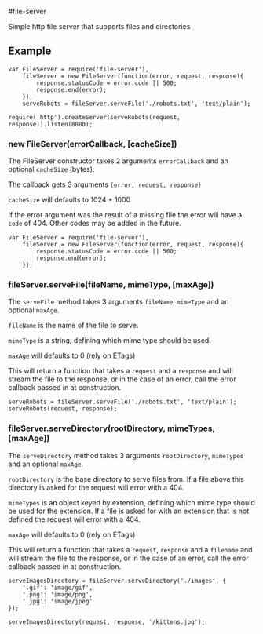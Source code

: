 #file-server

Simple http file server that supports files and directories


## Example

    var FileServer = require('file-server'),
        fileServer = new FileServer(function(error, request, response){
            response.statusCode = error.code || 500;
            response.end(error);
        }),
        serveRobots = fileServer.serveFile('./robots.txt', 'text/plain');

    require('http').createServer(serveRobots(request, response)).listen(8080);


### new FileServer(errorCallback, [cacheSize])

The FileServer constructor takes 2 arguments `errorCallback` and an optional `cacheSize` (bytes).

The callback gets 3 arguments `(error, request, response)`

`cacheSize` will defaults to 1024 * 1000

If the error argument was the result of a missing file the error will have a `code` of 404. Other codes may be added in the future.

    var FileServer = require('file-server'),
        fileServer = new FileServer(function(error, request, response){
            response.statusCode = error.code || 500;
            response.end(error);
        });


### fileServer.serveFile(fileName, mimeType, [maxAge])

The `serveFile` method takes 3 arguments `fileName`, `mimeType` and an optional `maxAge`.

`fileName` is the name of the file to serve.

`mimeType` is a string, defining which mime type should be used.

`maxAge` will defaults to 0 (rely on ETags)

This will return a function that takes a `request` and a `response` and will stream the file to the response, or in the case of an error, call the error callback passed in at construction.

    serveRobots = fileServer.serveFile('./robots.txt', 'text/plain');
    serveRobots(request, response);


### fileServer.serveDirectory(rootDirectory, mimeTypes, [maxAge])

The `serveDirectory` method takes 3 arguments `rootDirectory`, `mimeTypes` and an optional `maxAge`.

`rootDirectory` is the base directory to serve files from. If a file above this directory is asked for the request will error with a 404.

`mimeTypes` is an object keyed by extension, defining which mime type should be used for the extension. If a file is asked for with an extension that is not defined the request will error with a 404.

`maxAge` will defaults to 0 (rely on ETags)

This will return a function that takes a `request`, `response` and a `filename` and will stream the file to the response, or in the case of an error, call the error callback passed in at construction.

    serveImagesDirectory = fileServer.serveDirectory('./images', {
        '.gif': 'image/gif',
        '.png': 'image/png',
        '.jpg': 'image/jpeg'
    });

    serveImagesDirectory(request, response, '/kittens.jpg');
